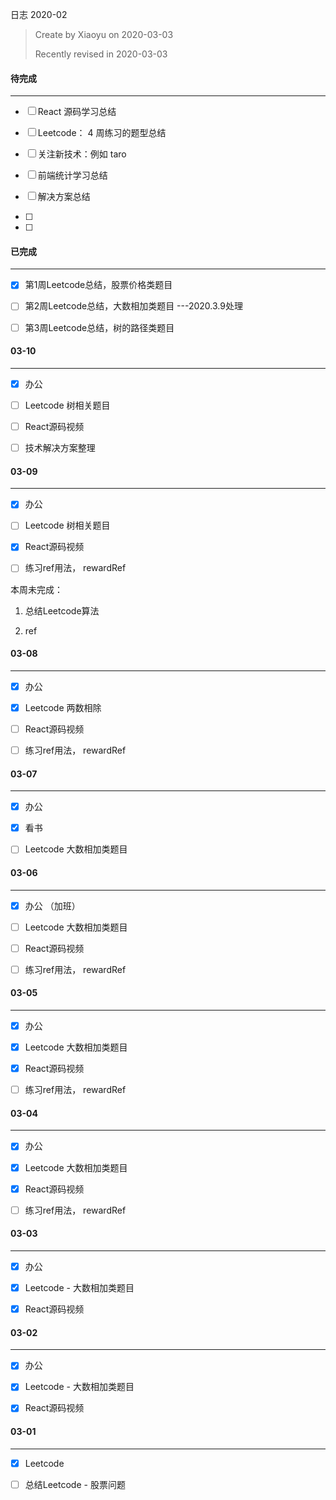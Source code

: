 日志 2020-02

> Create by Xiaoyu on 2020-03-03
>
> Recently revised in 2020-03-03



#### 待完成

------

- [ ] React 源码学习总结
- [ ] Leetcode： 4 周练习的题型总结
- [ ] 关注新技术：例如 taro
- [ ] 前端统计学习总结
- [ ] 解决方案总结



- [ ] 
- [ ] 

#### 已完成

------

- [x] 第1周Leetcode总结，股票价格类题目
- [ ] 第2周Leetcode总结，大数相加类题目              ---2020.3.9处理
- [ ] 第3周Leetcode总结，树的路径类题目



#### 03-10

------

- [x] 办公

- [ ] Leetcode 树相关题目

- [ ] React源码视频

- [ ] 技术解决方案整理

  

#### 03-09

------

- [x] 办公
- [ ] Leetcode 树相关题目
- [x] React源码视频
- [ ] 练习ref用法， rewardRef



本周未完成：

1. 总结Leetcode算法

2. ref

   

#### 03-08

------

- [x] 办公
- [x] Leetcode 两数相除
- [ ] React源码视频
- [ ] 练习ref用法， rewardRef



#### 03-07

------

- [x] 办公  
- [x] 看书
- [ ] Leetcode 大数相加类题目



#### 03-06

------

- [x] 办公 （加班）
- [ ] Leetcode 大数相加类题目
- [ ] React源码视频
- [ ] 练习ref用法， rewardRef



#### 03-05

------

- [x] 办公
- [x] Leetcode 大数相加类题目
- [x] React源码视频
- [ ] 练习ref用法， rewardRef



#### 03-04

------

- [x] 办公

- [x] Leetcode 大数相加类题目

- [x] React源码视频

- [ ] 练习ref用法， rewardRef

  

#### 03-03

------

- [x] 办公
- [x] Leetcode - 大数相加类题目
- [x] React源码视频



#### 03-02

------

- [x] 办公
- [x] Leetcode - 大数相加类题目
- [x] React源码视频



#### 03-01

------

- [x] Leetcode
- [ ] 总结Leetcode - 股票问题

